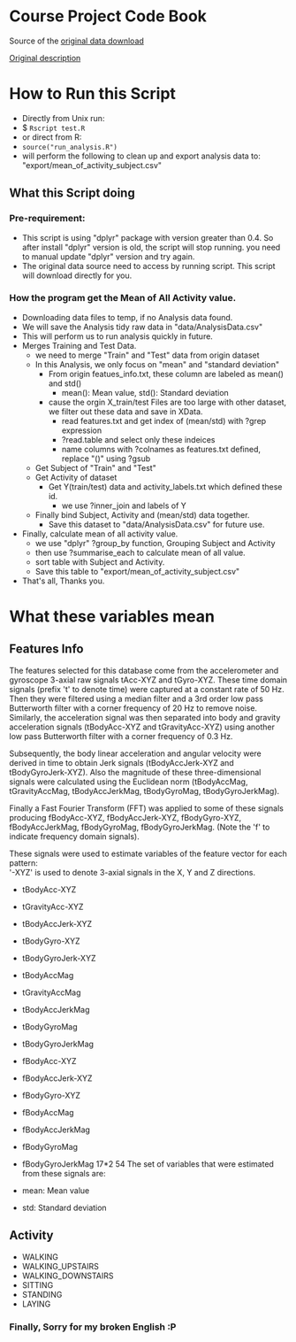 # Course Project Code Book

Source of the [original data download](https://d396qusza40orc.cloudfront.net/getdata%2Fprojectfiles%2FUCI%20HAR%20Dataset.zip)

[Original description](http://archive.ics.uci.edu/ml/datasets/Human+Activity+Recognition+Using+Smartphones)




# How to Run this Script

 * Directly from Unix run:
  * $ `Rscript test.R`
 * or direct from R:
  * `source("run_analysis.R")`
 * will perform the following to clean up and export analysis data to: "export/mean_of_activity_subject.csv"

## What this Script doing

### Pre-requirement:
* This script is using "dplyr" package with version greater than 0.4. So after install "dplyr" version is old, the script will stop running. you need to manual update "dplyr" version and try again.
* The original data source need to access by running script. This script will download directly for you.

### How the program get the Mean of All Activity value.
* Downloading data files to temp, if no Analysis data found.
 * We will save the Analysis tidy raw data in "data/AnalysisData.csv"
 * This will perform us to run analysis quickly in future.
* Merges Training and Test Data.
  * we need to merge "Train" and "Test" data from origin dataset
  * In this Analysis, we only focus on "mean" and "standard deviation"
    * From origin featues_info.txt, these column are labeled as mean() and std()
      * mean(): Mean value, std(): Standard deviation
    * cause the orgin X_train/test Files are too large with other dataset, we filter out these data and save in XData.
      * read features.txt and get index of (mean/std) with ?grep expression
      * ?read.table and select only these indeices  
      * name columns with ?colnames as features.txt defined, replace "()" using ?gsub
  * Get Subject of "Train" and "Test"
  * Get Activity of dataset
    * Get Y(train/test) data and activity_labels.txt which defined these id.
      * we use ?inner_join and labels of Y
  * Finally bind Subject, Activity and (mean/std) data together.
    * Save this dataset to "data/AnalysisData.csv" for future use.
* Finally, calculate mean of all activity value.
  * we use "dplyr" ?group_by function, Grouping Subject and Activity
  * then use ?summarise_each to calculate mean of all value.
  * sort table with Subject and Activity.
  * Save this table to "export/mean_of_activity_subject.csv"
* That's all, Thanks you.


# What these variables mean

## Features Info
The features selected for this database come from the accelerometer and gyroscope 3-axial raw signals tAcc-XYZ and tGyro-XYZ. These time domain signals (prefix 't' to denote time) were captured at a constant rate of 50 Hz. Then they were filtered using a median filter and a 3rd order low pass Butterworth filter with a corner frequency of 20 Hz to remove noise. Similarly, the acceleration signal was then separated into body and gravity acceleration signals (tBodyAcc-XYZ and tGravityAcc-XYZ) using another low pass Butterworth filter with a corner frequency of 0.3 Hz.

Subsequently, the body linear acceleration and angular velocity were derived in time to obtain Jerk signals (tBodyAccJerk-XYZ and tBodyGyroJerk-XYZ). Also the magnitude of these three-dimensional signals were calculated using the Euclidean norm (tBodyAccMag, tGravityAccMag, tBodyAccJerkMag, tBodyGyroMag, tBodyGyroJerkMag).

Finally a Fast Fourier Transform (FFT) was applied to some of these signals producing fBodyAcc-XYZ, fBodyAccJerk-XYZ, fBodyGyro-XYZ, fBodyAccJerkMag, fBodyGyroMag, fBodyGyroJerkMag. (Note the 'f' to indicate frequency domain signals).

These signals were used to estimate variables of the feature vector for each pattern:  
'-XYZ' is used to denote 3-axial signals in the X, Y and Z directions.

- tBodyAcc-XYZ
- tGravityAcc-XYZ
- tBodyAccJerk-XYZ
- tBodyGyro-XYZ
- tBodyGyroJerk-XYZ
- tBodyAccMag
- tGravityAccMag
- tBodyAccJerkMag
- tBodyGyroMag
- tBodyGyroJerkMag
- fBodyAcc-XYZ
- fBodyAccJerk-XYZ
- fBodyGyro-XYZ
- fBodyAccMag
- fBodyAccJerkMag
- fBodyGyroMag
- fBodyGyroJerkMag
17*2
54
The set of variables that were estimated from these signals are:

- mean: Mean value
- std: Standard deviation

## Activity

- WALKING
- WALKING_UPSTAIRS
- WALKING_DOWNSTAIRS
- SITTING
- STANDING
- LAYING


### Finally, Sorry for my broken English :P
